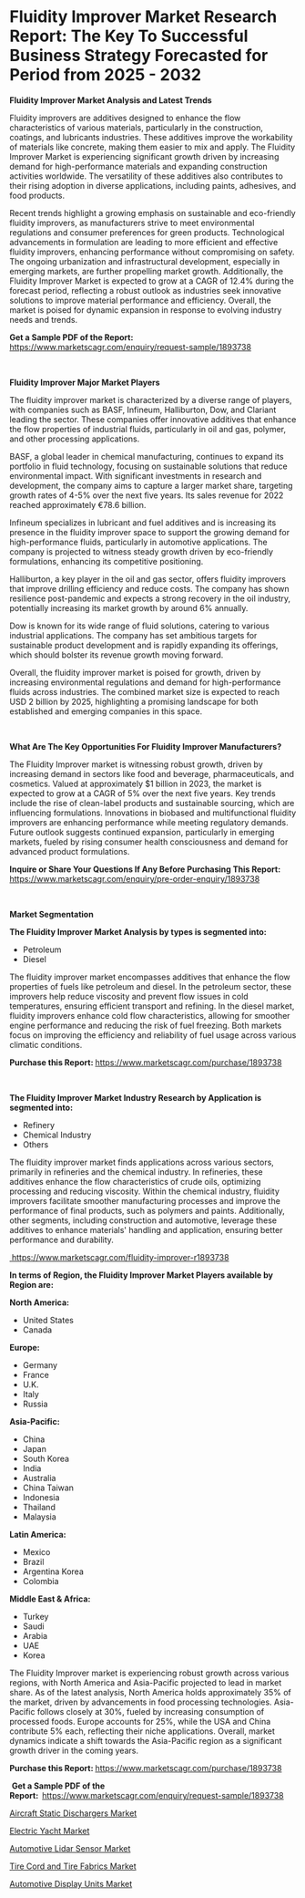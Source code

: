 <p><h1>Fluidity Improver Market Research Report: The Key To Successful Business Strategy Forecasted for Period from 2025 - 2032</h1></p><p><strong>Fluidity Improver Market Analysis and Latest Trends</strong></p>
<p><p>Fluidity improvers are additives designed to enhance the flow characteristics of various materials, particularly in the construction, coatings, and lubricants industries. These additives improve the workability of materials like concrete, making them easier to mix and apply. The Fluidity Improver Market is experiencing significant growth driven by increasing demand for high-performance materials and expanding construction activities worldwide. The versatility of these additives also contributes to their rising adoption in diverse applications, including paints, adhesives, and food products.</p><p>Recent trends highlight a growing emphasis on sustainable and eco-friendly fluidity improvers, as manufacturers strive to meet environmental regulations and consumer preferences for green products. Technological advancements in formulation are leading to more efficient and effective fluidity improvers, enhancing performance without compromising on safety. The ongoing urbanization and infrastructural development, especially in emerging markets, are further propelling market growth. Additionally, the Fluidity Improver Market is expected to grow at a CAGR of 12.4% during the forecast period, reflecting a robust outlook as industries seek innovative solutions to improve material performance and efficiency. Overall, the market is poised for dynamic expansion in response to evolving industry needs and trends.</p></p>
<p><strong>Get a Sample PDF of the Report:&nbsp;</strong> <a href="https://www.marketscagr.com/enquiry/request-sample/1893738?utm_campaign=2241&utm_medium=2&utm_source=Github&utm_content=ia&utm_term=04022025&utm_id=fluidity-improver">https://www.marketscagr.com/enquiry/request-sample/1893738</a></p>
<p>&nbsp;</p>
<p><strong>Fluidity Improver Major Market Players</strong></p>
<p><p>The fluidity improver market is characterized by a diverse range of players, with companies such as BASF, Infineum, Halliburton, Dow, and Clariant leading the sector. These companies offer innovative additives that enhance the flow properties of industrial fluids, particularly in oil and gas, polymer, and other processing applications.</p><p>BASF, a global leader in chemical manufacturing, continues to expand its portfolio in fluid technology, focusing on sustainable solutions that reduce environmental impact. With significant investments in research and development, the company aims to capture a larger market share, targeting growth rates of 4-5% over the next five years. Its sales revenue for 2022 reached approximately €78.6 billion.</p><p>Infineum specializes in lubricant and fuel additives and is increasing its presence in the fluidity improver space to support the growing demand for high-performance fluids, particularly in automotive applications. The company is projected to witness steady growth driven by eco-friendly formulations, enhancing its competitive positioning.</p><p>Halliburton, a key player in the oil and gas sector, offers fluidity improvers that improve drilling efficiency and reduce costs. The company has shown resilience post-pandemic and expects a strong recovery in the oil industry, potentially increasing its market growth by around 6% annually.</p><p>Dow is known for its wide range of fluid solutions, catering to various industrial applications. The company has set ambitious targets for sustainable product development and is rapidly expanding its offerings, which should bolster its revenue growth moving forward.</p><p>Overall, the fluidity improver market is poised for growth, driven by increasing environmental regulations and demand for high-performance fluids across industries. The combined market size is expected to reach USD 2 billion by 2025, highlighting a promising landscape for both established and emerging companies in this space.</p></p>
<p>&nbsp;</p>
<p><strong>What Are The Key Opportunities For Fluidity Improver Manufacturers?</strong></p>
<p><p>The Fluidity Improver market is witnessing robust growth, driven by increasing demand in sectors like food and beverage, pharmaceuticals, and cosmetics. Valued at approximately $1 billion in 2023, the market is expected to grow at a CAGR of 5% over the next five years. Key trends include the rise of clean-label products and sustainable sourcing, which are influencing formulations. Innovations in biobased and multifunctional fluidity improvers are enhancing performance while meeting regulatory demands. Future outlook suggests continued expansion, particularly in emerging markets, fueled by rising consumer health consciousness and demand for advanced product formulations.</p></p>
<p><strong>Inquire or Share Your Questions If Any Before Purchasing This Report:</strong> <a href="https://www.marketscagr.com/enquiry/pre-order-enquiry/1893738?utm_campaign=2241&utm_medium=2&utm_source=Github&utm_content=ia&utm_term=04022025&utm_id=fluidity-improver">https://www.marketscagr.com/enquiry/pre-order-enquiry/1893738</a></p>
<p>&nbsp;</p>
<p><strong>Market Segmentation</strong></p>
<p><strong>The Fluidity Improver Market Analysis by types is segmented into:</strong></p>
<p><ul><li>Petroleum</li><li>Diesel</li></ul></p>
<p><p>The fluidity improver market encompasses additives that enhance the flow properties of fuels like petroleum and diesel. In the petroleum sector, these improvers help reduce viscosity and prevent flow issues in cold temperatures, ensuring efficient transport and refining. In the diesel market, fluidity improvers enhance cold flow characteristics, allowing for smoother engine performance and reducing the risk of fuel freezing. Both markets focus on improving the efficiency and reliability of fuel usage across various climatic conditions.</p></p>
<p><strong>Purchase this Report:&nbsp;</strong><a href="https://www.marketscagr.com/purchase/1893738?utm_campaign=2241&utm_medium=2&utm_source=Github&utm_content=ia&utm_term=04022025&utm_id=fluidity-improver">https://www.marketscagr.com/purchase/1893738</a></p>
<p>&nbsp;</p>
<p><strong>The Fluidity Improver Market Industry Research by Application is segmented into:</strong></p>
<p><ul><li>Refinery</li><li>Chemical Industry</li><li>Others</li></ul></p>
<p><p>The fluidity improver market finds applications across various sectors, primarily in refineries and the chemical industry. In refineries, these additives enhance the flow characteristics of crude oils, optimizing processing and reducing viscosity. Within the chemical industry, fluidity improvers facilitate smoother manufacturing processes and improve the performance of final products, such as polymers and paints. Additionally, other segments, including construction and automotive, leverage these additives to enhance materials' handling and application, ensuring better performance and durability.</p></p>
<p><a href="https://www.marketscagr.com/fluidity-improver-r1893738?utm_campaign=2241&utm_medium=2&utm_source=Github&utm_content=ia&utm_term=04022025&utm_id=fluidity-improver">&nbsp;https://www.marketscagr.com/fluidity-improver-r1893738</a></p>
<p><strong>In terms of Region, the Fluidity Improver Market Players available by Region are:</strong></p>
<p>
    <p> <strong> North America: </strong>
        <ul>
            <li>United States</li>
            <li>Canada</li>
        </ul>
        </p> 
    <p> <strong> Europe: </strong>
        <ul>
            <li>Germany</li>
            <li>France</li>
            <li>U.K.</li>
            <li>Italy</li>
            <li>Russia</li>
        </ul>
        </p> 
    <p> <strong> Asia-Pacific: </strong>
        <ul>
            <li>China</li>
            <li>Japan</li>
            <li>South Korea</li>
            <li>India</li>
            <li>Australia</li>
            <li>China Taiwan</li>
            <li>Indonesia</li>
            <li>Thailand</li>
            <li>Malaysia</li>
        </ul>
        </p> 
    <p> <strong> Latin America: </strong>
        <ul>
            <li>Mexico</li>
            <li>Brazil</li>
            <li>Argentina Korea</li>
            <li>Colombia</li>
        </ul>
        </p> 
    <p> <strong> Middle East & Africa: </strong>
        <ul>
            <li>Turkey</li>
            <li>Saudi</li>
            <li>Arabia</li>
            <li>UAE</li>
            <li>Korea</li>
        </ul>
    </p>
    </p>
<p><p>The Fluidity Improver market is experiencing robust growth across various regions, with North America and Asia-Pacific projected to lead in market share. As of the latest analysis, North America holds approximately 35% of the market, driven by advancements in food processing technologies. Asia-Pacific follows closely at 30%, fueled by increasing consumption of processed foods. Europe accounts for 25%, while the USA and China contribute 5% each, reflecting their niche applications. Overall, market dynamics indicate a shift towards the Asia-Pacific region as a significant growth driver in the coming years.</p></p>
<p><strong>Purchase this Report: </strong><a href="https://www.marketscagr.com/purchase/1893738?utm_campaign=2241&utm_medium=2&utm_source=Github&utm_content=ia&utm_term=04022025&utm_id=fluidity-improver">https://www.marketscagr.com/purchase/1893738</a></p>
<p>&nbsp;<strong>Get a Sample PDF of the Report:&nbsp;&nbsp;</strong><a href="https://www.marketscagr.com/enquiry/request-sample/1893738?utm_campaign=2241&utm_medium=2&utm_source=Github&utm_content=ia&utm_term=04022025&utm_id=fluidity-improver">https://www.marketscagr.com/enquiry/request-sample/1893738</a></p>
<p><strong></strong></p>
<p><p><a href="https://www.linkedin.com/pulse/revenue-market-growth-projections-aircraft-static-dischargers-leefc?utm_campaign=2241&utm_medium=2&utm_source=Github&utm_content=ia&utm_term=04022025&utm_id=fluidity-improver">Aircraft Static Dischargers Market</a></p><p><a href="https://www.linkedin.com/pulse/forecasting-electric-yacht-market-expected-growth-rate-112-dravc?utm_campaign=2241&utm_medium=2&utm_source=Github&utm_content=ia&utm_term=04022025&utm_id=fluidity-improver">Electric Yacht Market</a></p><p><a href="https://www.linkedin.com/pulse/detailed-report-thesize-dynamics-expected-growth-141-cagrof-hxioe?utm_campaign=2241&utm_medium=2&utm_source=Github&utm_content=ia&utm_term=04022025&utm_id=fluidity-improver">Automotive Lidar Sensor Market</a></p><p><a href="https://www.linkedin.com/pulse/projected-growth-tire-cord-fabrics-market-size-scope-analysis-as4ve?utm_campaign=2241&utm_medium=2&utm_source=Github&utm_content=ia&utm_term=04022025&utm_id=fluidity-improver">Tire Cord and Tire Fabrics Market</a></p><p><a href="https://www.linkedin.com/pulse/competitive-landscape-automotive-display-units-impressive-8gele?utm_campaign=2241&utm_medium=2&utm_source=Github&utm_content=ia&utm_term=04022025&utm_id=fluidity-improver">Automotive Display Units Market</a></p></p>